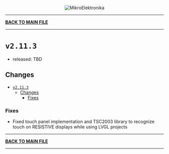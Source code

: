 <p align="center">
  <img src="http://www.mikroe.com/img/designs/beta/logo_small.png?raw=true" alt="MikroElektronika"/>
</p>

---

**[BACK TO MAIN FILE](../../changelog.md)**

---

# `v2.11.3`

+ released: TBD

## Changes

- [`v2.11.3`](#v2113)
  - [Changes](#changes)
    - [Fixes](#fixes)

### Fixes

+ Fixed touch panel implementation and TSC2003 library to recognize touch on RESISTIVE displays while using LVGL projects

---

**[BACK TO MAIN FILE](../../changelog.md)**

---
